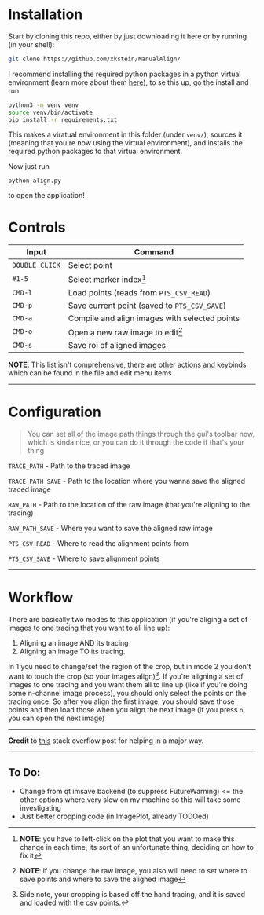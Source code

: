 # Installation

Start by cloning this repo, either by just downloading it here or by running (in your shell):

```bash
git clone https://github.com/xkstein/ManualAlign/
```

I recommend installing the required python packages in a python virtual environment (learn more about them [here](https://packaging.python.org/en/latest/guides/installing-using-pip-and-virtual-environments/)), to se this up, go the install and run

```bash
python3 -m venv venv
source venv/bin/activate
pip install -r requirements.txt
```

This makes a viratual environment in this folder (under `venv/`), sources it (meaning that you're now using the virtual environment), and installs the required python packages to that virtual environment.

Now just run

```
python align.py
```

to open the application!

# Controls
| Input | Command |
| ----- | ------- | 
| `DOUBLE CLICK` | Select point |
| `#1-5`         | Select marker index[^1] |
| `CMD-l`        | Load points (reads from `PTS_CSV_READ`) |
| `CMD-p`        | Save current point (saved to `PTS_CSV_SAVE`) |
| `CMD-a`        | Compile and align images with selected points |
| `CMD-o`        | Open a new raw image to edit[^2] |
| `CMD-s`        | Save roi of aligned images |

**NOTE**: This list isn't comprehensive, there are other actions and keybinds which can be found in the file and edit menu items

[^1]: **NOTE**: you have to left-click on the plot that you want to make this change in each time, its sort of an unfortunate thing, deciding on how to fix it
[^2]: **NOTE**: if you change the raw image, you also will need to set where to save points and where to save the aligned image

---

# Configuration
> You can set all of the image path things through the gui's toolbar now, which is kinda nice, or you can do it through the code if that's your thing

`TRACE_PATH` - Path to the traced image

`TRACE_PATH_SAVE` - Path to the location where you wanna save the aligned traced image

`RAW_PATH` - Path to the location of the raw image (that you're aligning to the tracing)

`RAW_PATH_SAVE` - Where you want to save the aligned raw image

`PTS_CSV_READ` - Where to read the alignment points from

`PTS_CSV_SAVE` - Where to save alignment points

---

# Workflow
There are basically two modes to this application (if you're aliging a set of images to one tracing that you want to all line up): 
1. Aligning an image AND its tracing
2. Aligning an image TO its tracing. 

In 1 you need to change/set the region of the crop, but in mode 2 you don't want to touch the crop (so your images align)[^3]. If you're aligning a set of images to one tracing and you want them all to line up (like if you're doing some n-channel image process), you should only select the points on the tracing once. So after you align the first image, you should save those points and then load those when you align the next image (if you press `o`, you can open the next image)

---

**Credit** to [this](https://stackoverflow.com/a/69878947/17338565) stack overflow post for helping in a major way.

[^3]: Side note, your cropping is based off the hand tracing, and it is saved and loaded with the csv points.

---

## To Do:
- Change from qt imsave backend (to suppress FutureWarning) <= the other options where very slow on my machine so this will take some investigating
- Just better cropping code (in ImagePlot, already TODOed)

